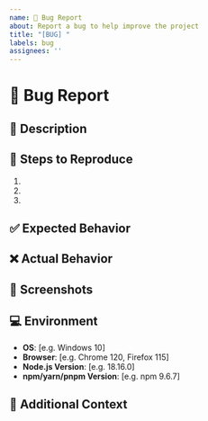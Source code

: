 ```yaml
---
name: 🐞 Bug Report
about: Report a bug to help improve the project
title: "[BUG] "
labels: bug
assignees: ''
---
```


# 🐞 Bug Report

## 📝 Description

<!-- A clear, concise description of the bug -->

## 🔄 Steps to Reproduce

<!-- Specific steps to reproduce the bug -->

1. 
2. 
3. 

## ✅ Expected Behavior

<!-- What you expected to happen -->

## ❌ Actual Behavior

<!-- What actually happened -->

## 📸 Screenshots

<!-- If applicable, add screenshots to help explain your problem -->

## 💻 Environment

<!-- Please complete the following information -->

- **OS**: [e.g. Windows 10]
- **Browser**: [e.g. Chrome 120, Firefox 115]
- **Node.js Version**: [e.g. 18.16.0]
- **npm/yarn/pnpm Version**: [e.g. npm 9.6.7]

## 💭 Additional Context

<!-- Add any other context about the problem here --> 
